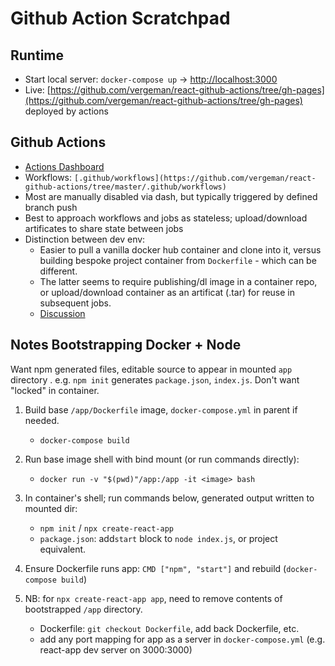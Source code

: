 # Github Action Scratchpad

## Runtime

* Start local server: `docker-compose up` -> [http://localhost:3000](http://localhost:3000)
* Live:
  [https://github.com/vergeman/react-github-actions/tree/gh-pages](https://github.com/vergeman/react-github-actions/tree/gh-pages)
  deployed by actions

## Github Actions

* [Actions Dashboard](https://github.com/vergeman/react-github-actions/actions)
* Workflows: `[.github/workflows](https://github.com/vergeman/react-github-actions/tree/master/.github/workflows)`
* Most are manually disabled via dash, but typically triggered by defined branch
  push
* Best to approach workflows and jobs as stateless; upload/download artificates
  to share state between jobs
* Distinction between dev env:
    * Easier to pull a vanilla docker hub container and clone into it, versus
  building bespoke project container from `Dockerfile` - which can be different.
    * The latter seems to require publishing/dl image in a container repo, or
      upload/download container as an artificat (.tar) for reuse in subsequent
      jobs.
    * [Discussion](https://github.com/docker/build-push-action/issues/225)

## Notes Bootstrapping Docker + Node

Want npm generated files, editable source to appear in mounted `app` directory .
e.g. `npm init` generates `package.json`, `index.js`. Don't want "locked" in
container.

1. Build base `/app/Dockerfile` image, `docker-compose.yml` in parent if needed.
   * `docker-compose build`

2. Run base image shell with bind mount (or run commands directly):
   * `docker run -v "$(pwd)"/app:/app -it <image> bash`

3. In container's shell; run commands below, generated output written to mounted
   dir:
   * `npm init` / `npx create-react-app`
   * `package.json`: add`start` block to `node index.js`, or project equivalent.

4. Ensure Dockerfile runs app: `CMD ["npm", "start"]` and rebuild
   (`docker-compose build`)

5. NB: for `npx create-react-app app`, need to remove contents of
   bootstrapped `/app` directory.
   * Dockerfile: `git checkout Dockerfile`, add back Dockerfile, etc.
   * add any port mapping for app as a server in `docker-compose.yml` (e.g.
     react-app dev server on 3000:3000)
